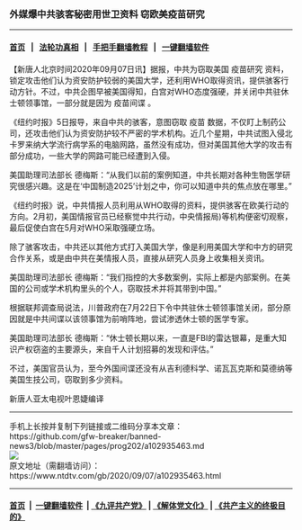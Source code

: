 ### 外媒爆中共骇客秘密用世卫资料 窃欧美疫苗研究
------------------------

#### [首页](https://github.com/gfw-breaker/banned-news3/blob/master/README.md) &nbsp;&nbsp;|&nbsp;&nbsp; [法轮功真相](https://github.com/begood0513/basic/blob/master/README.md)  &nbsp;&nbsp;|&nbsp;&nbsp; [手把手翻墙教程](https://github.com/gfw-breaker/guides/wiki)  &nbsp;&nbsp;|&nbsp;&nbsp; [一键翻墙软件](https://github.com/gfw-breaker/nogfw/blob/master/README.md)  



<div><div class="post_content" itemprop="articleBody">
 <p>
  【新唐人北京时间2020年09月07日讯】据报，中共为窃取美国
  <ok href="https://www.ntdtv.com/gb/疫苗研究.htm">
   疫苗研究
  </ok>
  资料，锁定攻击他们认为资安防护较弱的美国大学，还利用WHO取得资讯，提供骇客行动方针。不过，中共企图早被美国得知，白宫对WHO态度强硬，并关闭中共驻休士顿领事馆，一部分就是因为
  <ok href="https://www.ntdtv.com/gb/疫苗间谍.htm">
   疫苗间谍
  </ok>
  。
 </p>
 <p>
  《纽约时报》5日报导，来自中共的骇客，意图窃取
  <ok href="https://www.ntdtv.com/gb/疫苗.htm">
   疫苗
  </ok>
  数据，不仅盯上制药公司，还攻击他们认为资安防护较不严密的学术机构。近几个星期，中共试图入侵北卡罗来纳大学流行病学系的电脑网路，虽然没有成功，但对美国其他大学的攻击有部分成功，一些大学的网路可能已经遭到入侵。
 </p>
 <p>
  美国助理司法部长 德梅斯：“从我们以前的案例知道，中共长期对各种生物医学研究很感兴趣。这是在‘中国制造2025’计划之中，你可以知道中共的焦点放在哪里。”
 </p>
 <p>
  《纽约时报》说，中共情报人员利用从WHO取得的资料，提供骇客在欧美行动的方向。2月初，美国情报官员已经察觉中共行动，中央情报局)等机构便密切观察，最后促使白宫在5月对WHO采取强硬立场。
 </p>
 <p>
  除了骇客攻击，中共还以其他方式打入美国大学，像是利用美国大学和中方的研究合作关系，或是由中共在美情报人员，直接从研究人员身上收集相关资讯。
 </p>
 <p>
  美国助理司法部长 德梅斯：“我们指控的大多数案例，实际上都是内部案例。在美国的公司或学术机构里头的个人，窃取技术并将其带到中国。”
 </p>
 <p>
  根据联邦调查局说法，川普政府在7月22日下令中共驻休士顿领事馆关闭，部分原因就是中共间谍以该领事馆为前哨阵地，尝试渗透休士顿的医学专家。
 </p>
 <p>
  美国助理司法部长 德梅斯：“休士顿长期以来，一直是FBI的雷达银幕，是重大知识产权窃盗的主要源头，来自千人计划招募的发现和评估。”
 </p>
 <p>
  不过，美国官员认为，至今外国间谍还没有从吉利德科学、诺瓦瓦克斯和莫德纳等美国生技公司，窃取到多少资料。
 </p>
 <p>
  新唐人亚太电视叶恩婕编译
 </p>
 <div class="single_ad">
 </div>
</div>
</div>
<hr/>
手机上长按并复制下列链接或二维码分享本文章：<br/>
https://github.com/gfw-breaker/banned-news3/blob/master/pages/prog202/a102935463.md <br/>
<a href='https://github.com/gfw-breaker/banned-news3/blob/master/pages/prog202/a102935463.md'><img src='https://github.com/gfw-breaker/banned-news3/blob/master/pages/prog202/a102935463.md.png'/></a> <br/>
原文地址（需翻墙访问）：https://www.ntdtv.com/gb/2020/09/07/a102935463.html


------------------------
#### [首页](https://github.com/gfw-breaker/banned-news3/blob/master/README.md) &nbsp;|&nbsp; [一键翻墙软件](https://github.com/gfw-breaker/nogfw/blob/master/README.md) &nbsp;| [《九评共产党》](https://github.com/gfw-breaker/9ping.md/blob/master/README.md#九评之一评共产党是什么) | [《解体党文化》](https://github.com/gfw-breaker/jtdwh.md/blob/master/README.md) | [《共产主义的终极目的》](https://github.com/gfw-breaker/gczydzjmd.md/blob/master/README.md)


<img src='http://gfw-breaker.win/banned-news3/pages/prog202/a102935463.md' width='0px' height='0px'/>
